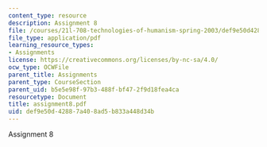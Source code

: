 ```yaml
---
content_type: resource
description: Assignment 8
file: /courses/21l-708-technologies-of-humanism-spring-2003/def9e50d42887a408ad5b833a448d34b_assignment8.pdf
file_type: application/pdf
learning_resource_types:
- Assignments
license: https://creativecommons.org/licenses/by-nc-sa/4.0/
ocw_type: OCWFile
parent_title: Assignments
parent_type: CourseSection
parent_uid: b5e5e98f-97b3-488f-bf47-2f9d18fea4ca
resourcetype: Document
title: assignment8.pdf
uid: def9e50d-4288-7a40-8ad5-b833a448d34b
---
```

Assignment 8